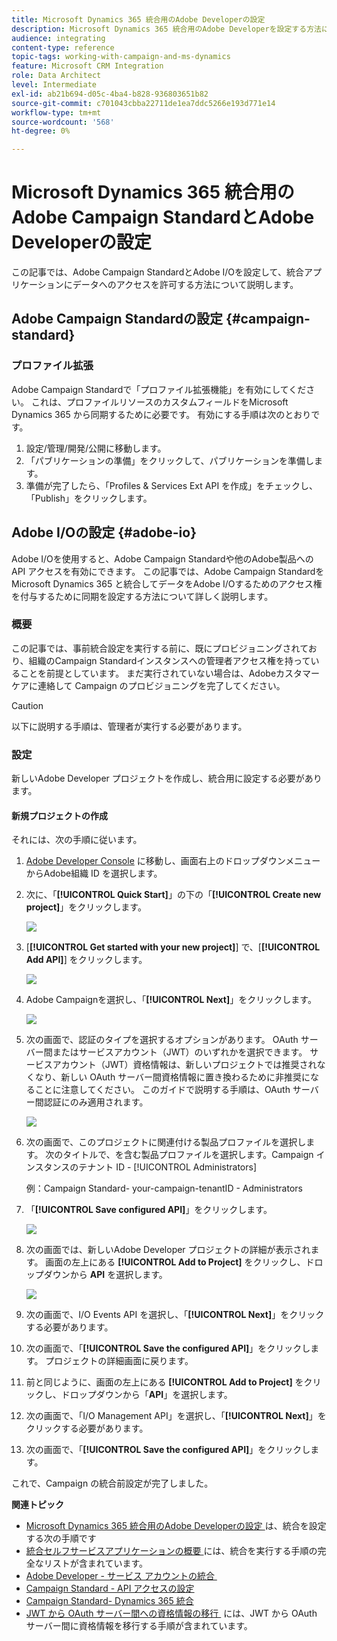 ```yaml
---
title: Microsoft Dynamics 365 統合用のAdobe Developerの設定
description: Microsoft Dynamics 365 統合用のAdobe Developerを設定する方法について説明します
audience: integrating
content-type: reference
topic-tags: working-with-campaign-and-ms-dynamics
feature: Microsoft CRM Integration
role: Data Architect
level: Intermediate
exl-id: ab21b694-d05c-4ba4-b828-936803651b82
source-git-commit: c701043cbba22711de1ea7ddc5266e193d771e14
workflow-type: tm+mt
source-wordcount: '568'
ht-degree: 0%

---
```


# Microsoft Dynamics 365 統合用のAdobe Campaign StandardとAdobe Developerの設定

この記事では、Adobe Campaign StandardとAdobe I/Oを設定して、統合アプリケーションにデータへのアクセスを許可する方法について説明します。

## Adobe Campaign Standardの設定 {#campaign-standard}

### プロファイル拡張

Adobe Campaign Standardで「プロファイル拡張機能」を有効にしてください。   これは、プロファイルリソースのカスタムフィールドをMicrosoft Dynamics 365 から同期するために必要です。   有効にする手順は次のとおりです。

1. 設定/管理/開発/公開に移動します。
1. 「パブリケーションの準備」をクリックして、パブリケーションを準備します。
1. 準備が完了したら、「Profiles &amp; Services Ext API を作成」をチェックし、「Publish」をクリックします。

## Adobe I/Oの設定 {#adobe-io}

Adobe I/Oを使用すると、Adobe Campaign Standardや他のAdobe製品への API アクセスを有効にできます。   この記事では、Adobe Campaign StandardをMicrosoft Dynamics 365 と統合してデータをAdobe I/Oするためのアクセス権を付与するために同期を設定する方法について詳しく説明します。

### 概要

この記事では、事前統合設定を実行する前に、既にプロビジョニングされており、組織のCampaign Standardインスタンスへの管理者アクセス権を持っていることを前提としています。  まだ実行されていない場合は、Adobeカスタマーケアに連絡して Campaign のプロビジョニングを完了してください。

>[!CAUTION]
>
>以下に説明する手順は、管理者が実行する必要があります。

### 設定

新しいAdobe Developer プロジェクトを作成し、統合用に設定する必要があります。

#### 新規プロジェクトの作成

それには、次の手順に従います。

1. [Adobe Developer Console](https://console.adobe.io/home#) に移動し、画面右上のドロップダウンメニューからAdobe組織 ID を選択します。

1. 次に、「**[!UICONTROL Quick Start]**」の下の「**[!UICONTROL Create new project]**」をクリックします。

   ![](assets/adobeIO1.png)

1. [**[!UICONTROL Get started with your new project]**] で、[**[!UICONTROL Add API]**] をクリックします。

   ![](assets/adobeIO2.png)

1. Adobe Campaignを選択し、「**[!UICONTROL Next]**」をクリックします。

   ![](assets/adobeIO3.png)

1. 次の画面で、認証のタイプを選択するオプションがあります。 OAuth サーバー間またはサービスアカウント（JWT）のいずれかを選択できます。 サービスアカウント（JWT）資格情報は、新しいプロジェクトでは推奨されなくなり、新しい OAuth サーバー間資格情報に置き換わるために非推奨になることに注意してください。 このガイドで説明する手順は、OAuth サーバー間認証にのみ適用されます。

   ![](assets/adobeIO4.png)

1. 次の画面で、このプロジェクトに関連付ける製品プロファイルを選択します。 次のタイトルで、を含む製品プロファイルを選択します。Campaign インスタンスのテナント ID - [!UICONTROL Administrators]

   例：Campaign Standard- your-campaign-tenantID - Administrators

1. 「**[!UICONTROL Save configured API]**」をクリックします。

   ![](assets/adobeIO5.png)

1. 次の画面では、新しいAdobe Developer プロジェクトの詳細が表示されます。 画面の左上にある **[!UICONTROL Add to Project]** をクリックし、ドロップダウンから **API** を選択します。

   ![](assets/adobeIO6.png)

1. 次の画面で、I/O Events API を選択し、「**[!UICONTROL Next]**」をクリックする必要があります。

1. 次の画面で、「**[!UICONTROL Save the configured API]**」をクリックします。  プロジェクトの詳細画面に戻ります。

1. 前と同じように、画面の左上にある **[!UICONTROL Add to Project]** をクリックし、ドロップダウンから「**API**」を選択します。

1. 次の画面で、「I/O Management API」を選択し、「**[!UICONTROL Next]**」をクリックする必要があります。

1. 次の画面で、「**[!UICONTROL Save the configured API]**」をクリックします。

これで、Campaign の統合前設定が完了しました。

**関連トピック**

* [Microsoft Dynamics 365 統合用のAdobe Developerの設定 &#x200B;](../../integrating/using/d365-acs-configure-adobe-io.md) は、統合を設定する次の手順です
* [&#x200B; 統合セルフサービスアプリケーションの概要 &#x200B;](../../integrating/using/d365-acs-self-service-app-quick-start-guide.md) には、統合を実行する手順の完全なリストが含まれています。
* [Adobe Developer - サービス アカウントの統合 &#x200B;](https://developer.adobe.com/developer-console/docs/guides/#!AdobeDocs/adobeio-auth/master/AuthenticationOverview/ServiceAccountIntegration.md)
* [Campaign Standard - API アクセスの設定](../../api/using/setting-up-api-access.md)
* [Campaign Standard- Dynamics 365 統合](../../integrating/using/d365-acs-configure-d365.md)
* [JWT から OAuth サーバー間への資格情報の移行 &#x200B;](../../integrating/using/d365-acs-self-service-app-migrate-credentials.md) には、JWT から OAuth サーバー間に資格情報を移行する手順が含まれています。
